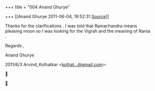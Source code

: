 +++
title = "004 Anand Ghurye"

+++
[[Anand Ghurye	2011-06-04, 19:52:31 [Source](https://groups.google.com/g/samskrita/c/MLU6WY4HSkA)]]



Thanks for the clarifications . I was told that Ramachandra means  
pleasing moon so I was looking for the Vigrah and the meaning of Rama  
.

Regards ,

Anand Ghurye

2011/6/3 Arvind_Kolhatkar \<[kolhat...@gmail.com]()\>:





